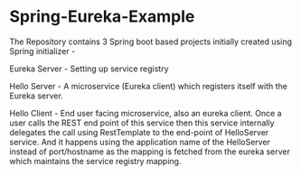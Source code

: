 # Spring-Eureka-Example

The Repository contains 3 Spring boot based projects initially created using Spring initializer -

Eureka Server - Setting up service registry

Hello Server - A microservice (Eureka client) which registers itself with the Eureka server.

Hello Client - End user facing microservice, also an eureka client. Once a user calls the REST end point of this service then this service internally delegates the call using RestTemplate to the end-point of HelloServer service. And it happens using the application name of the HelloServer instead of port/hostname as the mapping is fetched from the eureka server which maintains the service registry mapping.
